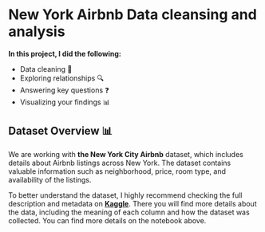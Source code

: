 # **New York Airbnb Data cleansing and analysis**
**In this project, I did the following:**
- Data cleaning 🧹
- Exploring relationships 🔍
- Answering key questions ❓
- Visualizing your findings 📊

## **Dataset Overview**  📊
We are working with **the New York City Airbnb** dataset, which includes details about Airbnb listings across New York. The dataset contains valuable information such as neighborhood, price, room type, and availability of the listings.

To better understand the dataset, I highly recommend checking the full description and metadata on **[Kaggle](https://www.kaggle.com/datasets/vrindakallu/new-york-dataset)**. There you will find more details about the data, including the meaning of each column and how the dataset was collected.
You can find more details on the notebook above.
